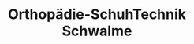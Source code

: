 ---
title: "Orthopädie-SchuhTechnik Schwalme"
url: /rothenburg-ob-der-tauber/orthopaedie-schuhtechnik-schwalme/
shop: Schuhe
---